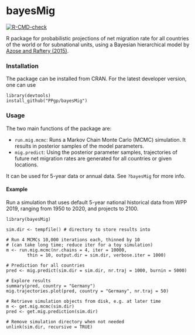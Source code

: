 # bayesMig

[![R-CMD-check](https://github.com/PPgp/bayesMig/actions/workflows/check-standard.yaml/badge.svg?branch=main&event=push)](https://github.com/PPgp/bayesMig/actions/workflows/check-standard.yaml)

R package for probabilistic projections of net migration rate for all countries of the world or for subnational units, using a Bayesian hierarchical model by [Azose and Raftery (2015)](https://doi.org/10.1007/s13524-015-0415-0).

### Installation

The package can be installed from CRAN. For the latest developer version, one can use

```
library(devtools)
install_github("PPgp/bayesMig")

```

### Usage 

The two main functions of the package are:

* `run.mig.mcmc`: Runs a Markov Chain Monte Carlo (MCMC) simulation. It results in posterior samples of the model parameters.
* `mig.predict`: Using the posterior parameter samples, trajectories of future net migration rates are generated for all countries or given locations.

It can be used for 5-year data or annual data. See `?bayesMig` for more info.


#### Example
Run a simulation that uses default 5-year national historical data from WPP 2019, ranging from 1950 to 2020, and projects to 2100.

```
library(bayesMig)

sim.dir <- tempfile() # directory to store results into

# Run 4 MCMCs 10,000 iterations each, thinned by 10
# (can take long time; reduce iter for a toy simulation)
m <- run.mig.mcmc(nr.chains = 4, iter = 10000, 
		thin = 10, output.dir = sim.dir, verbose.iter = 1000)

# Prediction for all countries
pred <- mig.predict(sim.dir = sim.dir, nr.traj = 1000, burnin = 5000)

# Explore results
summary(pred, country = "Germany")
mig.trajectories.plot(pred, country = "Germany", nr.traj = 50)

# Retrieve simulation objects from disk, e.g. at later time
m <- get.mig.mcmc(sim.dir)
pred <- get.mig.prediction(sim.dir)

# Remove simulation directory when not needed
unlink(sim.dir, recursive = TRUE)

```